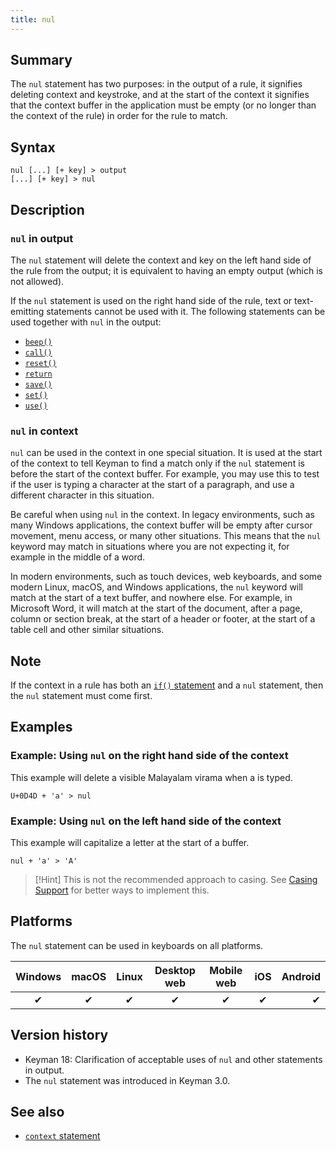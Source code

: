 ```yaml
---
title: nul
---
```


## Summary

The `nul` statement has two purposes: in the output of a rule, it signifies
deleting context and keystroke, and at the start of the context it signifies
that the context buffer in the application must be empty (or no longer than the
context of the rule) in order for the rule to match.

## Syntax

``` keyman
nul [...] [+ key] > output
[...] [+ key] > nul
```

## Description

### `nul` in output

The `nul` statement will delete the context and key on the left hand side of the
rule from the output; it is equivalent to having an empty output (which is not
allowed).

If the `nul` statement is used on the right hand side of the rule, text or
text-emitting statements cannot be used with it. The following statements can
be used together with `nul` in the output:

* [`beep()`](beep)
* [`call()`](call)
* [`reset()`](reset)
* [`return`](return)
* [`save()`](save)
* [`set()`](set)
* [`use()`](use)


### `nul` in context

`nul` can be used in the context in one special situation. It is used at the
start of the context to tell Keyman to find a match only if the `nul` statement
is before the start of the context buffer. For example, you may use this to test
if the user is typing a character at the start of a paragraph, and use a
different character in this situation.

Be careful when using `nul` in the context. In legacy environments, such as many
Windows applications, the context buffer will be empty after cursor movement,
menu access, or many other situations. This means that the `nul` keyword may
match in situations where you are not expecting it, for example in the middle of
a word.

In modern environments, such as touch devices, web keyboards, and some modern
Linux, macOS, and Windows applications, the `nul` keyword will match at the
start of a text buffer, and nowhere else. For example, in Microsoft Word, it
will match at the start of the document, after a page, column or section break,
at the start of a header or footer, at the start of a table cell and other
similar situations.

## Note

If the context in a rule has both an [`if()` statement](if) and a `nul`
statement, then the `nul` statement must come first.

## Examples

### Example: Using `nul` on the right hand side of the context

This example will delete a visible Malayalam virama when a is typed.

``` keyman
U+0D4D + 'a' > nul
```

### Example: Using `nul` on the left hand side of the context

This example will capitalize a letter at the start of a buffer.

``` keyman
nul + 'a' > 'A'
```

> [!Hint]
> This is not the recommended approach to casing. See
> [Casing Support](../guide/casing-support) for better ways to implement
> this.

## Platforms

The `nul` statement can be used in keyboards on all platforms.

| Windows | macOS | Linux | Desktop web | Mobile web | iOS | Android |
|:-------:|:-----:|:-----:|:-----------:|:----------:|:---:|--------:|
| ✔       | ✔     | ✔     | ✔           | ✔          | ✔   | ✔       |

## Version history

* Keyman 18: Clarification of acceptable uses of `nul` and other statements in
  output.
* The `nul` statement was introduced in Keyman 3.0.

## See also

-   [`context` statement](../reference/context)
